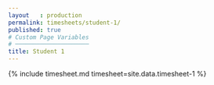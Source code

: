 ```yaml
---
layout   : production
permalink: timesheets/student-1/
published: true
# Custom Page Variables
# ─────────────────────
title: Student 1
---
```


{% include timesheet.md timesheet=site.data.timesheet-1 %}
